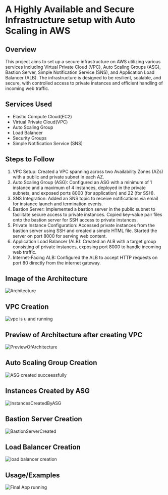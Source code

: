 
# A Highly Available and Secure Infrastructure setup with Auto Scaling in AWS



## Overview
This project aims to set up a secure infrastructure on AWS utilizing various services including Virtual Private Cloud (VPC), Auto Scaling Groups (ASG), Bastion Server, Simple Notification Service (SNS), and Application Load Balancer (ALB). The infrastructure is designed to be resilient, scalable, and secure, with controlled access to private instances and efficient handling of incoming web traffic.
## Services Used
- Elastic Compute Cloud(EC2)
- Virtual Private Cloud(VPC)
- Auto Scaling Group
- Load Balancer
- Security Groups
- Simple Notification Service (SNS)
## Steps to Follow
1. VPC Setup: Created a VPC spanning across two Availability Zones (AZs) with a public and private subnet in each AZ.
2. Auto Scaling Group (ASG): Configured an ASG with a minimum of 1 instance and a maximum of 4 instances, deployed in the private subnets, and exposed ports 8000 (for application) and 22 (for SSH).
3. SNS Integration: Added an SNS topic to receive notifications via email for instance launch and termination events.
4. Bastion Server: Implemented a bastion server in the public subnet to facilitate secure access to private instances. Copied key-value pair files onto the bastion server for SSH access to private instances.
5. Private Instance Configuration: Accessed private instances from the bastion server using SSH and created a simple HTML file. Started the server on port 8000 for serving web content.
6. Application Load Balancer (ALB): Created an ALB with a target group consisting of private instances, exposing port 8000 to handle incoming web traffic.
7. Internet-Facing ALB: Configured the ALB to accept HTTP requests on port 80 directly from the internet gateway.
## Image of the Architecture
![Architecture](https://github.com/Being-Reprobate/Highly-Available-and-Secure-Infrastructure-Setup-with-Auto-Scaling-and-Bastion-Server-in-AWS/assets/145685176/b1cf687f-714f-4b19-bd4a-6583e2785b18)
## VPC Creation
![vpc is u and running](https://github.com/Being-Reprobate/Highly-Available-and-Secure-Infrastructure-Setup-with-Auto-Scaling-and-Bastion-Server-in-AWS/assets/145685176/8ef3aaaf-121b-4508-9673-170f4f0fc6b9)
## Preview of Architecture after creating VPC
![PreviewOfArchitecture](https://github.com/Being-Reprobate/Highly-Available-and-Secure-Infrastructure-Setup-with-Auto-Scaling-and-Bastion-Server-in-AWS/assets/145685176/2999e6ac-1598-4848-916e-707a058ccd09)
## Auto Scaling Group Creation
![ASG created succeessfully](https://github.com/Being-Reprobate/Highly-Available-and-Secure-Infrastructure-Setup-with-Auto-Scaling-and-Bastion-Server-in-AWS/assets/145685176/7bdf50fa-e1e3-4114-bd38-3f6a40567fe9)
## Instances Created by ASG
![InstancesCreatedByASG](https://github.com/Being-Reprobate/Highly-Available-and-Secure-Infrastructure-Setup-with-Auto-Scaling-and-Bastion-Server-in-AWS/assets/145685176/bd3779be-5c89-466a-b5b0-027f9317cd8c)
## Bastion Server Creation
![BastionServerCreated](https://github.com/Being-Reprobate/Highly-Available-and-Secure-Infrastructure-Setup-with-Auto-Scaling-and-Bastion-Server-in-AWS/assets/145685176/c96a3467-52cf-4a0c-8bcd-7fb2b800052a)
## Load Balancer Creation
![load balancer creation](https://github.com/Being-Reprobate/Highly-Available-and-Secure-Infrastructure-Setup-with-Auto-Scaling-and-Bastion-Server-in-AWS/assets/145685176/e3b16266-7325-40a2-b06c-ac32506615b3)
## Usage/Examples
![Final App running](https://github.com/Being-Reprobate/Highly-Available-and-Secure-Infrastructure-Setup-with-Auto-Scaling-and-Bastion-Server-in-AWS/assets/145685176/7183f8e7-34f0-49f4-9a47-f17c3abac3f0)
